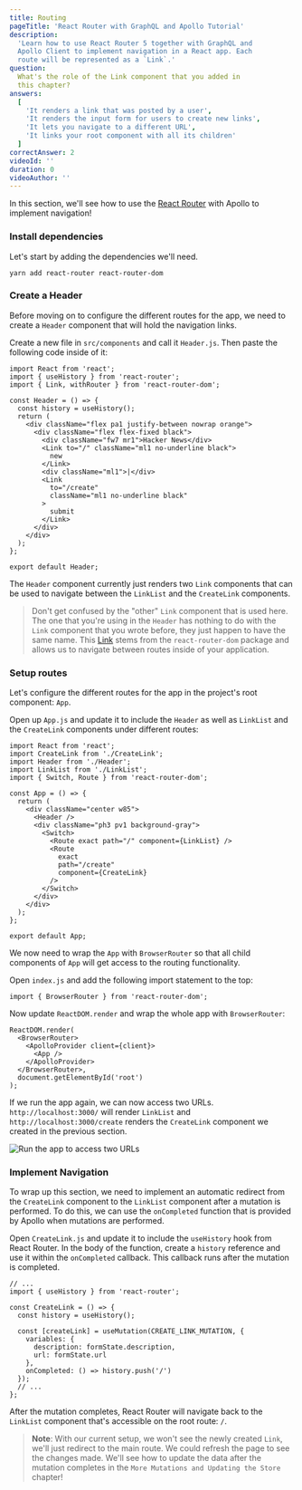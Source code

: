 ```yaml
---
title: Routing
pageTitle: 'React Router with GraphQL and Apollo Tutorial'
description:
  'Learn how to use React Router 5 together with GraphQL and
  Apollo Client to implement navigation in a React app. Each
  route will be represented as a `Link`.'
question:
  What's the role of the Link component that you added in
  this chapter?
answers:
  [
    'It renders a link that was posted by a user',
    'It renders the input form for users to create new links',
    'It lets you navigate to a different URL',
    'It links your root component with all its children'
  ]
correctAnswer: 2
videoId: ''
duration: 0
videoAuthor: ''
---
```


In this section, we'll see how to use the
[React Router](https://github.com/ReactTraining/react-router)
with Apollo to implement navigation!

### Install dependencies

Let's start by adding the dependencies we'll need.

<Instruction>

```bash(path=".../hackernews-react-apollo")
yarn add react-router react-router-dom
```

</Instruction>

### Create a Header

Before moving on to configure the different routes for the
app, we need to create a `Header` component that will hold
the navigation links.

<Instruction>

Create a new file in `src/components` and call it
`Header.js`. Then paste the following code inside of it:

```js(path=".../hackernews-react-apollo/src/components/Header.js")
import React from 'react';
import { useHistory } from 'react-router';
import { Link, withRouter } from 'react-router-dom';

const Header = () => {
  const history = useHistory();
  return (
    <div className="flex pa1 justify-between nowrap orange">
      <div className="flex flex-fixed black">
        <div className="fw7 mr1">Hacker News</div>
        <Link to="/" className="ml1 no-underline black">
          new
        </Link>
        <div className="ml1">|</div>
        <Link
          to="/create"
          className="ml1 no-underline black"
        >
          submit
        </Link>
      </div>
    </div>
  );
};

export default Header;
```

</Instruction>

The `Header` component currently just renders two `Link`
components that can be used to navigate between the
`LinkList` and the `CreateLink` components.

> Don't get confused by the "other" `Link` component that is
> used here. The one that you're using in the `Header` has
> nothing to do with the `Link` component that you wrote
> before, they just happen to have the same name. This
> [Link](https://github.com/ReactTraining/react-router/blob/master/packages/react-router-dom/docs/api/Link.md)
> stems from the `react-router-dom` package and allows us to
> navigate between routes inside of your application.

### Setup routes

Let's configure the different routes for the app in the
project's root component: `App`.

<Instruction>

Open up `App.js` and update it to include the `Header` as
well as `LinkList` and the `CreateLink` components under
different routes:

```js(path=".../hackernews-react-apollo/src/components/App.js")
import React from 'react';
import CreateLink from './CreateLink';
import Header from './Header';
import LinkList from './LinkList';
import { Switch, Route } from 'react-router-dom';

const App = () => {
  return (
    <div className="center w85">
      <Header />
      <div className="ph3 pv1 background-gray">
        <Switch>
          <Route exact path="/" component={LinkList} />
          <Route
            exact
            path="/create"
            component={CreateLink}
          />
        </Switch>
      </div>
    </div>
  );
};

export default App;
```

</Instruction>

We now need to wrap the `App` with `BrowserRouter` so that
all child components of `App` will get access to the routing
functionality.

<Instruction>

Open `index.js` and add the following import statement to
the top:

```js(path=".../hackernews-react-apollo/src/index.js")
import { BrowserRouter } from 'react-router-dom';
```

</Instruction>

<Instruction>

Now update `ReactDOM.render` and wrap the whole app with
`BrowserRouter`:

```js{2,6}(path=".../hackernews-react-apollo/src/index.js")
ReactDOM.render(
  <BrowserRouter>
    <ApolloProvider client={client}>
      <App />
    </ApolloProvider>
  </BrowserRouter>,
  document.getElementById('root')
);
```

</Instruction>

If we run the app again, we can now access two URLs.
`http://localhost:3000/` will render `LinkList` and
`http://localhost:3000/create` renders the `CreateLink`
component we created in the previous section.

![Run the app to access two URLs](https://imgur.com/ZhOECZf.png)

### Implement Navigation

To wrap up this section, we need to implement an automatic
redirect from the `CreateLink` component to the `LinkList`
component after a mutation is performed. To do this, we can
use the `onCompleted` function that is provided by Apollo
when mutations are performed.

<Instruction>

Open `CreateLink.js` and update it to include the
`useHistory` hook from React Router. In the body of the
function, create a `history` reference and use it within the
`onCompleted` callback. This callback runs after the
mutation is completed.

```js{5}(path=".../hackernews-react-apollo/src/components/CreateLink.js")
// ...
import { useHistory } from 'react-router';

const CreateLink = () => {
  const history = useHistory();

  const [createLink] = useMutation(CREATE_LINK_MUTATION, {
    variables: {
      description: formState.description,
      url: formState.url
    },
    onCompleted: () => history.push('/')
  });
  // ...
};
```

</Instruction>

After the mutation completes, React Router will navigate
back to the `LinkList` component that's accessible on the
root route: `/`.

> **Note**: With our current setup, we won't see the newly
> created `Link`, we'll just redirect to the main route. We
> could refresh the page to see the changes made. We'll see
> how to update the data after the mutation completes in the
> `More Mutations and Updating the Store` chapter!
